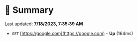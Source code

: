 # 📖 Summary
Last updated: **7/18/2023, 7:35:39 AM**

- `GET` [https://google.com](https://google.com) - **Up** (164ms)
